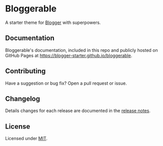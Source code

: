 # Bloggerable

A starter theme for [Blogger](https://blogger.com) with superpowers.


## Documentation

Bloggerable's documentation, included in this repo and publicly hosted on GitHub Pages at <https://blogger-starter.github.io/bloggerable>.


## Contributing

Have a suggestion or bug fix? Open a pull request or issue.


## Changelog

Details changes for each release are documented in the [release notes](https://github.com/blogger-starter/bloggerable/releases).


## License

Licensed under [MIT](LICENSE).

